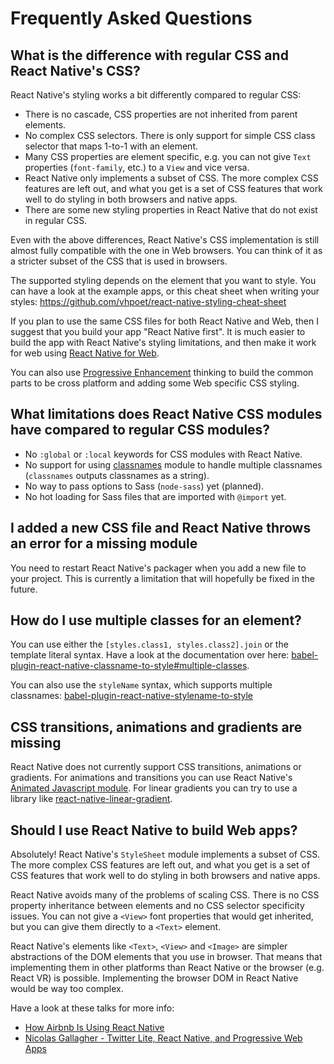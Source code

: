 # Frequently Asked Questions

## What is the difference with regular CSS and React Native's CSS?

React Native's styling works a bit differently compared to regular CSS:

- There is no cascade, CSS properties are not inherited from parent elements.
- No complex CSS selectors. There is only support for simple CSS class selector that maps 1-to-1 with an element.
- Many CSS properties are element specific, e.g. you can not give `Text` properties (`font-family`, etc.) to a `View` and vice versa.
- React Native only implements a subset of CSS. The more complex CSS features are left out, and what you get is a set of CSS features that work well to do styling in both browsers and native apps.
- There are some new styling properties in React Native that do not exist in regular CSS.

Even with the above differences, React Native's CSS implementation is still almost fully compatible with the one in Web browsers. You can think of it as a stricter subset of the CSS that is used in browsers.

The supported styling depends on the element that you want to style. You can have a look at the example apps, or this cheat sheet when writing your styles: https://github.com/vhpoet/react-native-styling-cheat-sheet

If you plan to use the same CSS files for both React Native and Web, then I suggest that you build your app "React Native first". It is much easier to build the app with React Native's styling limitations, and then make it work for web using [React Native for Web](https://github.com/necolas/react-native-web).

You can also use [Progressive Enhancement](https://en.wikipedia.org/wiki/Progressive_enhancement) thinking to build the common parts to be cross platform and adding some Web specific CSS styling.

## What limitations does React Native CSS modules have compared to regular CSS modules?

- No `:global` or `:local` keywords for CSS modules with React Native.
- No support for using [classnames](https://github.com/JedWatson/classnames) module to handle multiple classnames (`classnames` outputs classnames as a string).
- No way to pass options to Sass (`node-sass`) yet (planned).
- No hot loading for Sass files that are imported with `@import` yet.

## I added a new CSS file and React Native throws an error for a missing module

You need to restart React Native's packager when you add a new file to your project. This is currently a limitation that will hopefully be fixed in the future.

## How do I use multiple classes for an element?

You can use either the `[styles.class1, styles.class2].join` or the template literal syntax. Have a look at the documentation over here: [babel-plugin-react-native-classname-to-style#multiple-classes](https://github.com/kristerkari/babel-plugin-react-native-classname-to-style#multiple-classes).

You can also use the `styleName` syntax, which supports multiple classnames: [babel-plugin-react-native-stylename-to-style](https://github.com/kristerkari/babel-plugin-react-native-stylename-to-style)

## CSS transitions, animations and gradients are missing

React Native does not currently support CSS transitions, animations or gradients. For animations and transitions you can use React Native's [Animated Javascript module](https://facebook.github.io/react-native/docs/animated.html). For linear gradients you can try to use a library like [react-native-linear-gradient](https://github.com/react-native-community/react-native-linear-gradient).

## Should I use React Native to build Web apps?

Absolutely! React Native's `StyleSheet` module implements a subset of CSS. The more complex CSS features are left out, and what you get is a set of CSS features that work well to do styling in both browsers and native apps.

React Native avoids many of the problems of scaling CSS. There is no CSS property inheritance between elements and no CSS selector specificity issues. You can not give a `<View>` font properties that would get inherited, but you can give them directly to a `<Text>` element.

React Native's elements like `<Text>`, `<View>` and `<Image>` are simpler abstractions of the DOM elements that you use in browser. That means that implementing them in other platforms than React Native or the browser (e.g. React VR) is possible. Implementing the browser DOM in React Native would be way too complex.

Have a look at these talks for more info:

- [How Airbnb Is Using React Native](https://www.youtube.com/watch?v=8qCociUB6aQ)
- [Nicolas Gallagher - Twitter Lite, React Native, and Progressive Web Apps](https://www.youtube.com/watch?v=tFFn39lLO-U)
